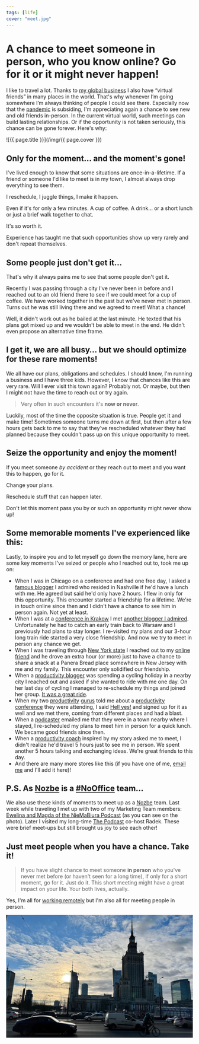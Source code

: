 ```yaml
---
tags: [life]
cover: "meet.jpg"
---
```


# A chance to meet someone in person, who you know online? Go for it or it might never happen!

I like to travel a lot. Thanks to [my global business](/nozbe/) I also have “virtual friends” in many places in the world. That's why whenever I’m going somewhere I’m always thinking of people I could see there. Especially now that the [pandemic](/covid/) is subsiding, I'm appreciating again a chance to see new and old friends in-person. In the current virtual world, such meetings can build lasting relationships. Or if the opportunity is not taken seriously, this chance can be gone forever. Here's why:

<!--More-->

![{{ page.title }}](/img/{{ page.cover }})

## Only for the moment… and the moment's gone!

I've lived enough to know that some situations are once-in-a-lifetime. If a friend or someone I'd like to meet is in my town, I almost always drop everything to see them.

I reschedule, I juggle things, I make it happen.

Even if it's for only a few minutes. A cup of coffee. A drink… or a short lunch or just a brief walk together to chat.

It's so worth it.

Experience has taught me that such opportunities show up very rarely and don't repeat themselves.

## Some people just don't get it…

That's why it always pains me to see that some people don't get it.

Recently I was passing through a city I've never been in before and I reached out to an old friend there to see if we could meet for a cup of coffee. We have worked together in the past but we've never met in person. Turns out he was still living there and we agreed to meet! What a chance!

Well, it didn't work out as he bailed at the last minute. He texted that his plans got mixed up and we wouldn't be able to meet in the end. He didn't even propose an alternative time frame.

## I get it, we are all busy… but we should optimize for these rare moments!

We all have our plans, obligations and schedules. I should know, I'm running a business and I have three kids. However, I know that chances like this are very rare. Will I ever visit this town again? Probably not. Or maybe, but then I might not have the time to reach out or try again.

> Very often in such encounters it's **now or never**.

Luckily, most of the time the opposite situation is true. People get it and make time! Sometimes someone turns me down at first, but then after a few hours gets back to me to say that they've rescheduled whatever they had planned because they couldn't pass up on this unique opportunity to meet.

## Seize the opportunity and enjoy the moment!

If you meet someone *by accident* or they reach out to meet and you want this to happen, go for it.

Change your plans.

Reschedule stuff that can happen later.

Don't let this moment pass you by or such an opportunity might never show up!

## Some memorable moments I've experienced like this:

Lastly, to inspire you and to let myself go down the memory lane, here are some key moments I've seized or people who I reached out to, took me up on:

* When I was in Chicago on a conference and had one free day, I asked a [famous blogger](https://michaelhyatt.com) I admired who resided in Nashville if he'd have a lunch with me. He agreed but said he'd only have 2 hours. I flew in only for this opportunity. This encounter started a friendship for a lifetime. We're in touch online since then and I didn't have a chance to see him in person again. Not yet at least.
* When I was at a [conference in Krakow](/pl/szlachetna-paczka/) I met [another blogger I admired](https://jakoszczedzacpieniadze.pl/). Unfortunately he had to catch an early train back to Warsaw and I previously had plans to stay longer. I re-visited my plans and our 3-hour long train ride started a very close friendship. And now we try to meet in person any chance we get.
* When I was traveling through [New York state](/podcast-158/) I reached out to my [online friend](https://www.mikestpierre.com) and he drove an extra hour (or more) just to have a chance to share a snack at a Panera Bread place somewhere in New Jersey with me and my family. This encounter only solidified our friendship.
* When a [productivity blogger](https://www.paniswojegoczasu.pl) was spending a cycling holiday in a nearby city I reached out and asked if she wanted to ride with me one day. On her last day of cycling I managed to re-schedule my things and joined her group. [It was a great ride](https://www.instagram.com/p/BveTImMF3gl/).
* When my two [productivity](https://biznesbezstresu.pl) [gurus](https://produktywnie.pl/) told me about a [productivity conference](/gtdsummit/) they were attending, I said [Hell yes!](/loveit/) and signed up for it as well and we met there, coming from different places and had a blast.
* When a [podcaster](/pl/greg-albrecht/) emailed me that they were in a town nearby where I stayed, I re-scheduled my plans to meet him in person for a quick lunch. We became good friends since then.
* When a [productivity coach](https://marcinkwiecinski.pl) inspired by my story asked me to meet, I didn't realize he'd travel 5 hours just to see me in person. We spent another 5 hours talking and exchanging ideas. We're great friends to this day.
* And there are many more stores like this (if you have one of me, [email me](/contact/) and I'll add it here)!

## P.S. As [Nozbe](/nozbe) is a [#NoOffice](/nooffice/) team…

We also use these kinds of moments to meet up as a [Nozbe][n] team. Last week while traveling I met up with two of my Marketing Team members: [Ewelina and Magda of the NieMaBiura Podcast](https://niemabiura.pl/) (as you can see on the photo). Later I visited my long-time [The Podcast](/podcast) co-host Radek. These were brief meet-ups but still brought us joy to see each other!

## Just meet people when you have a chance. Take it!

> If you have slight chance to meet someone **in person** who you've never met before (or haven't seen for a long time), if only for a short moment, go for it. Just do it. This short meeting might have a great impact on your life. Your both lives, actually.

Yes, I'm all for [working remotely](/nooffice/) but I'm also all for meeting people in person.

![{{ page.title }} - 2](/img/meet-2.jpg)

[n]: https://michael.gratis/nozbe
[np]: https://michael.gratis/nozbepersonal